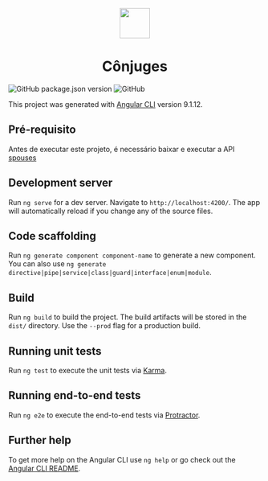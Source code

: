 <p align="center">
  <img src="https://user-images.githubusercontent.com/44936493/93939580-5faa1c80-fd01-11ea-9f75-20c5b3fba3a8.png" width="60" height="60"/>
  <h1 align="center">Cônjuges</h1>  
</p>

![GitHub package.json version](https://img.shields.io/github/package-json/v/lopes-leandro/marital-status-app?style=flat-square)
![GitHub](https://img.shields.io/github/license/lopes-leandro/marital-status-app?style=flat-square)

This project was generated with [Angular CLI](https://github.com/angular/angular-cli) version 9.1.12.

## Pré-requisito

Antes de executar este projeto, é necessário baixar e executar a API [spouses](https://github.com/lopes-leandro/spouses-api)

## Development server

Run `ng serve` for a dev server. Navigate to `http://localhost:4200/`. The app will automatically reload if you change any of the source files.

## Code scaffolding

Run `ng generate component component-name` to generate a new component. You can also use `ng generate directive|pipe|service|class|guard|interface|enum|module`.

## Build

Run `ng build` to build the project. The build artifacts will be stored in the `dist/` directory. Use the `--prod` flag for a production build.

## Running unit tests

Run `ng test` to execute the unit tests via [Karma](https://karma-runner.github.io).

## Running end-to-end tests

Run `ng e2e` to execute the end-to-end tests via [Protractor](http://www.protractortest.org/).

## Further help

To get more help on the Angular CLI use `ng help` or go check out the [Angular CLI README](https://github.com/angular/angular-cli/blob/master/README.md).
